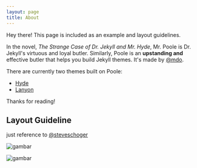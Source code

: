 ```yaml
---
layout: page
title: About
---
```


<p class="message">
  Hey there! This page is included as an example and layout guidelines. 
</p>

In the novel, *The Strange Case of Dr. Jekyll and Mr. Hyde*, Mr. Poole is Dr. Jekyll's virtuous and loyal butler. Similarly, Poole is an **upstanding and** effective butler that helps you build Jekyll themes. It's made by [@mdo](https://twitter.com/mdo).

There are currently two themes built on Poole:

* [Hyde](http://hyde.getpoole.com)
* [Lanyon](http://lanyon.getpoole.com)

Thanks for reading!

## Layout Guideline

just reference to [@steveschoger](https://twitter.com/steveschoger)

![gambar](https://github.com/berlamhenderson/berlamhenderson.github.io/blob/master/public/png/1.png?raw=true)

![gambar](https://github.com/berlamhenderson/berlamhenderson.github.io/blob/master/public/png/2.jpg?raw=true)

